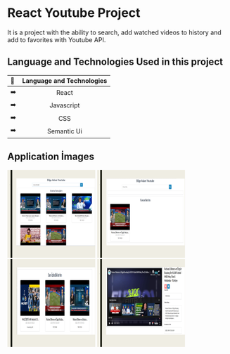 # React Youtube Project 
It is a project with the ability to search, add watched videos to history and add to favorites with Youtube API.

## Language and Technologies Used in this project

| :mag_right: |  Language and Technologies | 
| :------------ |:---------------:| 
| :arrow_right:| React    | 
| :arrow_right:      | Javascript   
| :arrow_right:     |   CSS  |
|:arrow_right:      |   Semantic Ui 

## Application İmages
<p>
<a href="https://github.com/cagatay-oztekin/React-Youtube-Project/blob/master/img/y1.png" target="_blank">
<img src="https://github.com/cagatay-oztekin/React-Youtube-Project/blob/master/img/y1.png" width="200" style="max-width:100%;"></a>
  
<a href="https://github.com/cagatay-oztekin/React-Youtube-Project/blob/master/img/y2.png" target="_blank">
<img src="https://github.com/cagatay-oztekin/React-Youtube-Project/blob/master/img/y2.png" width="200" style="max-width:100%;"></a>
  
<a href="https://github.com/cagatay-oztekin/React-Youtube-Project/blob/master/img/y3.png" target="_blank">
<img src="https://github.com/cagatay-oztekin/React-Youtube-Project/blob/master/img/y3.png" width="200" style="max-width:100%;"></a>
  
  <a href="https://github.com/cagatay-oztekin/React-Youtube-Project/blob/master/img/y4.png" target="_blank">
<img src="https://github.com/cagatay-oztekin/React-Youtube-Project/blob/master/img/y4.png" width="200" style="max-width:100%;"></a>
</p>
